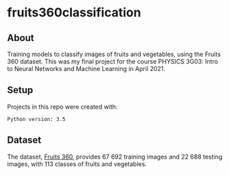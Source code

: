 # fruits360classification

## About
Training models to classify images of fruits and vegetables, using the Fruits 360 dataset. This was my final project for the course PHYSICS 3G03: Intro to Neural Networks and Machine Learning in April 2021.

## Setup
Projects in this repo were created with:

    Python version: 3.5

## Dataset
The dataset, [Fruits 360](https://www.kaggle.com/moltean/fruits), provides 67 692 training images and 22 688 testing images, with 113 classes of fruits and vegetables.
